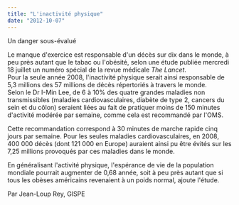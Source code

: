 ```yaml
---
title: "L'inactivité physique"
date: "2012-10-07"
---
```


Un danger sous-évalué

Le manque d'exercice est responsable d'un décès sur dix dans le monde, à peu près autant que le tabac ou l'obésité, selon une étude publiée mercredi 18 juillet un numéro spécial de la revue médicale *The Lancet*.  
Pour la seule année 2008, l'inactivité physique serait ainsi responsable de 5,3 millions des 57 millions de décès répertoriés à travers le monde.  
Selon le Dr I-Min Lee, de 6 à 10% des quatre grandes maladies non transmissibles (maladies cardiovasculaires, diabète de type 2, cancers du sein et du côlon) seraient liées au fait de pratiquer moins de 150 minutes d'activité modérée par semaine, comme cela est recommandé par l'OMS.

Cette recommandation correspond à 30 minutes de marche rapide cinq jours par semaine. Pour les seules maladies cardiovasculaires, en 2008, 400 000 décès (dont 121 000 en Europe) auraient ainsi pu être évités sur les 7,25 millions provoqués par ces maladies dans le monde.

En généralisant l'activité physique, l'espérance de vie de la population mondiale pourrait augmenter de 0,68 année, soit à peu près autant que si tous les obèses américains revenaient à un poids normal, ajoute l'étude.

Par Jean-Loup Rey, GISPE
